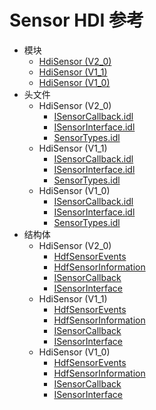 # Sensor HDI 参考

- 模块
    - [HdiSensor (V2_0)](_hdi_sensor_v20.md)
    - [HdiSensor (V1_1)](_hdi_sensor_v11.md)
    - [HdiSensor (V1_0)](_hdi_sensor_v10.md)
- 头文件
    - HdiSensor (V2_0)
        - [ISensorCallback.idl](_i_sensor_callback_8idl_v20.md)
        - [ISensorInterface.idl](_i_sensor_interface_8idl_v20.md)
        - [SensorTypes.idl](_sensor_types_8idl_v20.md)
    - HdiSensor (V1_1)
        - [ISensorCallback.idl](_i_sensor_callback_8idl_v11.md)
        - [ISensorInterface.idl](_i_sensor_interface_8idl_v11.md)
        - [SensorTypes.idl](_sensor_types_8idl_v11.md)
    - HdiSensor (V1_0)
        - [ISensorCallback.idl](_i_sensor_callback_8idl_v10.md)
        - [ISensorInterface.idl](_i_sensor_interface_8idl_v10.md)
        - [SensorTypes.idl](_sensor_types_8idl_v10.md)
- 结构体
    - HdiSensor (V2_0)
        - [HdfSensorEvents](_hdf_sensor_events_v20.md)
        - [HdfSensorInformation](_hdf_sensor_information_v20.md)
        - [ISensorCallback](interface_i_sensor_callback_v20.md)
        - [ISensorInterface](interface_i_sensor_interface_v20.md)
    - HdiSensor (V1_1)
        - [HdfSensorEvents](_hdf_sensor_events_v11.md)
        - [HdfSensorInformation](_hdf_sensor_information_v11.md)
        - [ISensorCallback](interface_i_sensor_callback_v11.md)
        - [ISensorInterface](interface_i_sensor_interface_v11.md)
    - HdiSensor (V1_0)
        - [HdfSensorEvents](_hdf_sensor_events_v10.md)
        - [HdfSensorInformation](_hdf_sensor_information_v10.md)
        - [ISensorCallback](interface_i_sensor_callback_v10.md)
        - [ISensorInterface](interface_i_sensor_interface_v10.md)
